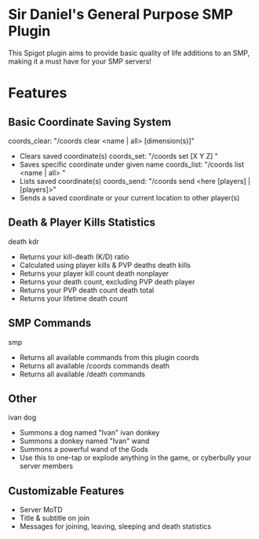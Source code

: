 # Sir Daniel's General Purpose SMP Plugin

This Spigot plugin aims to provide basic quality of life additions to an SMP, making it a must have for your SMP servers!

# Features

## Basic Coordinate Saving System
coords_clear: "/coords clear <name | all> [dimension(s)]"
* Clears saved coordinate(s)
coords_set: "/coords set <name> [X Y Z] <dimension>"
* Saves specific coordinate under given name
coords_list: "/coords list <name | all> <dimension>"
* Lists saved coordinate(s)
coords_send: "/coords send <here [players] | <name> <dimension> [players]>"
* Sends a saved coordinate or your current location to other player(s)


## Death & Player Kills Statistics
death kdr
* Returns your kill-death (K/D) ratio
* Calculated using player kills & PVP deaths
death kills
* Returns your player kill count
death nonplayer
* Returns your death count, excluding PVP
death player
* Returns your PVP death count
death total
* Returns your lifetime death count

## SMP Commands
smp
* Returns all available commands from this plugin
coords
* Returns all available /coords commands
death
* Returns all available /death commands

## Other
ivan dog
* Summons a dog named "Ivan"
ivan donkey
* Summons a donkey named "Ivan"
wand
* Summons a powerful wand of the Gods
* Use this to one-tap or explode anything in the game, or cyberbully your server members

## Customizable Features
* Server MoTD
* Title & subtitle on join
* Messages for joining, leaving, sleeping and death statistics
